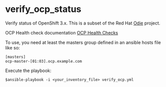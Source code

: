 # verify_ocp_status
Verify status of OpenShift 3.x. This is a subset of the Red Hat [Odie](https://github.com/RedHatOfficial/odie) project.  

OCP Health check documentation [OCP Health Checks](https://docs.openshift.com/container-platform/3.11/day_two_guide/environment_health_checks.html)  


To use, you need at least the masters group defined in an ansible hosts file like so:  
```
[masters]
ocp-master-[01:03].ocp.example.com
```

Execute the playbook:
```
$ansible-playbook -i <your_inventory_file> verify_ocp.yml
```
